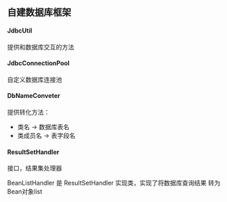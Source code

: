 ## 自建数据库框架

#### JdbcUtil
提供和数据库交互的方法
   
#### JdbcConnectionPool
自定义数据库连接池

#### DbNameConveter
提供转化方法：
* 类名 -> 数据库表名
* 类成员名 -> 表字段名

#### ResultSetHandler
接口，结果集处理器
    
   BeanListHandler 是 ResultSetHandler 实现类，实现了将数据库查询结果
   转为Bean对象list